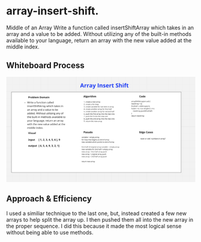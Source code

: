 # array-insert-shift.

Middle of an Array
Write a function called insertShiftArray which takes in an array and a value to be added. Without utilizing any of the built-in methods available to your language, return an array with the new value added at the middle index.

## Whiteboard Process
![arrayInsertShift](arrayInsertShift.png)

## Approach & Efficiency
I used a similiar technique to the last one, but, instead created a few new arrays to help split the array up.  I then pushed them all into the new array in the proper sequence.  I did this because it made the most logical sense without being able to use methods.
